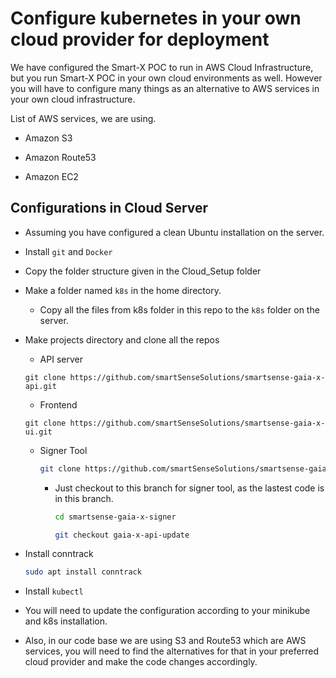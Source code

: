 # Configure kubernetes in your own cloud provider for deployment

We have configured the Smart-X POC to run in AWS Cloud Infrastructure, but you run Smart-X POC in your own cloud environments as well. However you will have to configure many things as an alternative to AWS services in your own cloud infrastructure.

List of AWS services, we are using.

-   Amazon S3

-   Amazon Route53

-   Amazon EC2

## Configurations in Cloud Server

-   Assuming you have configured a clean Ubuntu installation on the server.

-   Install `git` and `Docker`

-   Copy the folder structure given in the Cloud_Setup folder

-   Make a folder named `k8s` in the home directory.

    -   Copy all the files from k8s folder in this repo to the `k8s` folder on the server.

-   Make projects directory and clone all the repos

    -   API server

    ```
    git clone https://github.com/smartSenseSolutions/smartsense-gaia-x-api.git
    ```

    -   Frontend

    ```
    git clone https://github.com/smartSenseSolutions/smartsense-gaia-x-ui.git
    ```

    -   Signer Tool

        ```sh
        git clone https://github.com/smartSenseSolutions/smartsense-gaia-x-signer.git
        ```

        -   Just checkout to this branch for signer tool, as the lastest code is in this branch.

            ```sh
            cd smartsense-gaia-x-signer
            ```

            ```sh
            git checkout gaia-x-api-update
            ```

-   Install conntrack

    ```sh
    sudo apt install conntrack
    ```

-   Install `kubectl`

-   You will need to update the configuration according to your minikube and k8s installation.

-   Also, in our code base we are using S3 and Route53 which are AWS services, you will need to find the alternatives for that in your preferred cloud provider and make the code changes accordingly.
